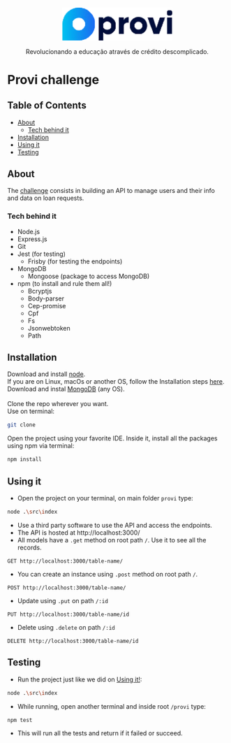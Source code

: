 <p align="center">
  <a href="https://provi.com.br/">
    <img src="media/provi_logo_nobg.png" alt="Logo" width=50% height=50%>
  </a>
  <p align="center">
  Revolucionando a educação através de crédito descomplicado.
  </p>
</p>

# Provi challenge

## Table of Contents

* [About](#about)
  * [Tech behind it](#tech-behind-it)
* [Installation](#installation)
* [Using it](#using-it‍)
* [Testing](#testing)


## About

The [challenge](https://github.com/provicapital/challenge_node) consists in building an API to manage users and their info and data on loan requests.

### Tech behind it
* Node.js
* Express.js
* Git
* Jest (for testing)
  * Frisby (for testing the endpoints)
* MongoDB
  * Mongoose (package to access MongoDB)
* npm (to install and rule them all!)
  * Bcryptjs
  * Body-parser
  * Cep-promise
  * Cpf
  * Fs
  * Jsonwebtoken
  * Path

## Installation

Download and install [node](https://nodejs.org/en/#home-downloadhead). <br>
If you are on Linux, macOs or another OS, follow the Installation steps [here](https://nodejs.org/en/download/package-manager/). <br>
Download and instal [MongoDB](https://docs.mongodb.com/manual/administration/install-community/) (any OS). <br> <br>
Clone the repo wherever you want. <br>
Use on terminal:
```sh
git clone
```
Open the project using your favorite IDE. Inside it, install all the packages using npm via terminal:
```sh
npm install
```

## Using it

* Open the project on your terminal, on main folder `provi` type:
```sh
node .\src\index
```
* Use a third party software to use the API and access the endpoints.
* The API is hosted at http://localhost:3000/
* All models have a `.get` method on root path `/`. Use it to see all the records.
```
GET http://localhost:3000/table-name/
```
* You can create an instance using `.post` method on root path `/`.
```
POST http://localhost:3000/table-name/
```
* Update using `.put` on path `/:id`
```
PUT http://localhost:3000/table-name/id
```
* Delete using `.delete` on path `/:id`
```
DELETE http://localhost:3000/table-name/id
```

## Testing

* Run the project just like we did on [Using it!](#using-it!):
```sh
node .\src\index
```
* While running, open another terminal and inside root `/provi` type:
```sh
npm test
```
* This will run all the tests and return if it failed or succeed.
